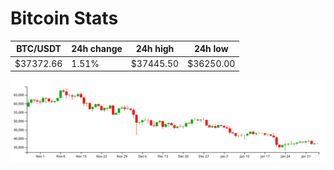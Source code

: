 # Bitcoin Stats

BTC/USDT|24h change|24h high|24h low|
|---|---|---|---|
|$37372.66|1.51%|$37445.50|$36250.00|

<img src="./chart.svg">
